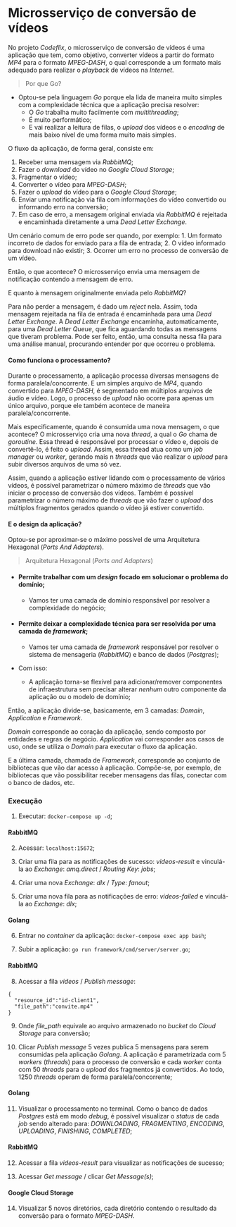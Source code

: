 # Microsserviço de conversão de vídeos

No projeto _Codeflix_, o microsserviço de conversão de vídeos é uma aplicação que tem, como objetivo, converter vídeos a partir do formato _MP4_ para o formato _MPEG-DASH_, o qual corresponde a um formato mais adequado para realizar o _playback_ de vídeos na _Internet_.

> Por que Go?

- Optou-se pela linguagem _Go_ porque ela lida de maneira muito simples com a complexidade técnica que a aplicação precisa resolver:
  - O _Go_ trabalha muito facilmente com _multithreading_;
  - É muito performático;
  - E vai realizar a leitura de filas, o _upload_ dos vídeos e o _encoding_ de mais baixo nível de uma forma muito mais simples.

O fluxo da aplicação, de forma geral, consiste em:

1. Receber uma mensagem via _RabbitMQ_;
2. Fazer o _download_ do vídeo no _Google Cloud Storage_;
3. Fragmentar o vídeo;
4. Converter o vídeo para _MPEG-DASH_;
5. Fazer o _upload_ do vídeo para o _Google Cloud Storage_;
6. Enviar uma notificação via fila com informações do vídeo convertido ou informando erro na conversão;
7. Em caso de erro, a mensagem original enviada via _RabbitMQ_ é rejeitada e encaminhada diretamente a uma _Dead Letter Exchange_.

Um cenário comum de erro pode ser quando, por exemplo: 1. Um formato incorreto de dados for enviado para a fila de entrada; 2. O vídeo informado para download não existir; 3. Ocorrer um erro no processo de conversão de um vídeo.

Então, o que acontece? O microsserviço envia uma mensagem de notificação contendo a mensagem de erro.

E quanto à mensagem originalmente enviada pelo _RabbitMQ_?

Para não perder a mensagem, é dado um _reject_ nela. Assim, toda mensagem rejeitada na fila de entrada é encaminhada para uma _Dead Letter Exchange_. A _Dead Letter Exchange_ encaminha, automaticamente, para uma _Dead Letter Queue_, que fica aguardando todas as mensagens que tiveram problema. Pode ser feito, então, uma consulta nessa fila para uma análise manual, procurando entender por que ocorreu o problema.

#### Como funciona o processamento?

Durante o processamento, a aplicação processa diversas mensagens de forma paralela/concorrente. E um simples arquivo de _MP4_, quando convertido para _MPEG-DASH_, é segmentado em múltiplos arquivos de áudio e vídeo. Logo, o processo de _upload_ não ocorre para apenas um único arquivo, porque ele também acontece de maneira paralela/concorrente.

Mais especificamente, quando é consumida uma nova mensagem, o que acontece? O microsserviço cria uma nova _thread_, a qual o _Go_ chama de _goroutine_. Essa thread é responsável por processar o vídeo e, depois de convertê-lo, é feito o _upload_. Assim, essa thread atua como um _job manager_ ou _worker_, gerando mais n _threads_ que vão realizar o _upload_ para subir diversos arquivos de uma só vez.

Assim, quando a aplicação estiver lidando com o processamento de vários vídeos, é possível parametrizar o número máximo de _threads_ que vão iniciar o processo de conversão dos vídeos. Também é possível parametrizar o número máximo de _threads_ que vão fazer o _upload_ dos múltiplos fragmentos gerados quando o vídeo já estiver convertido.

#### E o design da aplicação?

Optou-se por aproximar-se o máximo possível de uma Arquitetura Hexagonal (_Ports And Adapters_).

> Arquitetura Hexagonal (_Ports and Adapters_)

  - #### Permite trabalhar com um _design_ focado em solucionar o problema do domínio;

    - Vamos ter uma camada de domínio responsável por resolver a complexidade do negócio;
  
  - #### Permite deixar a complexidade técnica para ser resolvida por uma camada de _framework_;

    - Vamos ter uma camada de _framework_ responsável por resolver o sistema de mensageria (_RabbitMQ_) e banco de dados (_Postgres_);
    
- Com isso:

    - A  aplicação torna-se flexível para adicionar/remover componentes de infraestrutura sem precisar alterar _nenhum_ outro componente da aplicação ou o modelo de domínio;

Então, a aplicação divide-se, basicamente, em 3 camadas: _Domain_, _Application_ e _Framework_.

_Domain_ corresponde ao coração da aplicação, sendo composto por entidades e regras de negócio. _Application_ vai corresponder aos casos de uso, onde se utiliza o _Domain_ para executar o fluxo da aplicação.

E a última camada, chamada de _Framework_, corresponde ao conjunto de bibliotecas que vão dar acesso à aplicação. Compõe-se, por exemplo, de bibliotecas que vão possibilitar receber mensagens das filas, conectar com o banco de dados, etc.

### Execução

1. Executar: `docker-compose up -d`;

#### RabbitMQ

2. Acessar: `localhost:15672`;

3. Criar uma fila para as notificações de sucesso: _videos-result_ e vinculá-la ao _Exchange_: _amq.direct_ / _Routing Key_: _jobs_;

4. Criar uma nova _Exchange_: _dlx_ / _Type_: _fanout_;

5. Criar uma nova fila para as notificações de erro: _videos-failed_ e vinculá-la ao _Exchange_: _dlx_;

#### Golang

6. Entrar no _container_ da aplicação: `docker-compose exec app bash`;

7. Subir a aplicação: `go run framework/cmd/server/server.go`;

#### RabbitMQ

8. Acessar a fila _videos_ / _Publish message_:

```
{
  "resource_id":"id-client1",
  "file_path":"convite.mp4"
}
```

9. Onde _file_path_ equivale ao arquivo armazenado no _bucket_ do _Cloud Storage_ para conversão;

10. Clicar _Publish message_ 5 vezes publica 5 mensagens para serem consumidas pela aplicação _Golang_. A aplicação é parametrizada com 5 _workers_ (_threads_) para o processo de conversão e cada _worker_ conta com 50 _threads_ para o _upload_ dos fragmentos já convertidos. Ao todo, 1250 _threads_ operam de forma paralela/concorrente;

#### Golang

11. Visualizar o processamento no terminal. Como o banco de dados _Postgres_ está em modo _debug_, é possível visualizar o _status_ de cada _job_ sendo alterado para: _DOWNLOADING_, _FRAGMENTING_, _ENCODING_, _UPLOADING_, _FINISHING_, _COMPLETED_;

#### RabbitMQ

12. Acessar a fila _videos-result_ para visualizar as notificações de sucesso;

13. Acessar _Get message_ / clicar _Get Message(s)_;

#### Google Cloud Storage

14. Visualizar 5 novos diretórios, cada diretório contendo o resultado da conversão para o formato _MPEG-DASH_.
